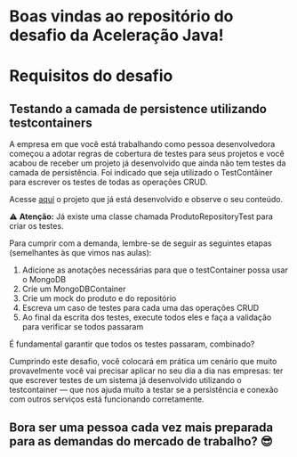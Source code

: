 # Boas vindas ao repositório do desafio da Aceleração Java!


# Requisitos do desafio

## Testando a camada de persistence utilizando testcontainers

A empresa em que você está trabalhando como pessoa desenvolvedora começou a adotar regras de cobertura de testes para seus projetos e você acabou de receber um projeto já desenvolvido que ainda não tem testes da camada de persistência. Foi indicado que seja utilizado o TestContâiner para escrever os testes de todas as operações CRUD.

Acesse [aqui](testes-com-testcontainers/testecontainer) o projeto que já está desenvolvido e observe o seu conteúdo.

⚠ **Atenção:** Já existe uma classe chamada ProdutoRepositoryTest para criar os testes.

Para cumprir com a demanda, lembre-se de seguir as seguintes etapas (semelhantes às que vimos nas aulas):

1. Adicione as anotações necessárias para que o testContainer possa usar o MongoDB
2. Crie um MongoDBContainer
3. Crie um mock do produto e do repositório
4. Escreva um caso de testes para cada uma das operações CRUD
5. Ao final da escrita dos testes, execute todos eles e faça a validação para verificar se todos passaram

É fundamental garantir que todos os testes passaram, combinado?

Cumprindo este desafio, você colocará em prática um cenário que muito provavelmente você vai precisar aplicar no seu dia a dia nas empresas: ter que escrever testes de um sistema já desenvolvido utilizando o testcontainer — que nos ajuda muito a testar se a persistência e conexão com outros serviços está funcionando corretamente.

Bora ser uma pessoa cada vez mais preparada para as demandas do mercado de trabalho? 😎
---

